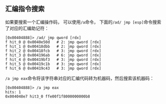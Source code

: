 ## 汇编指令搜索

如果要搜索一个汇编操作码， 可以使用`/a`命令， 下面的`/ad/ jmp [esp]`命令搜索了对应的汇编助记符：

```
[0x00404888]> /ad/ jmp qword [rdx]
f hit_0 @ 0x0040e50d   # 2: jmp qword [rdx]
f hit_1 @ 0x00418dbb   # 2: jmp qword [rdx]
f hit_2 @ 0x00418fcb   # 3: jmp qword [rdx]
f hit_3 @ 0x004196ab   # 6: jmp qword [rdx]
f hit_4 @ 0x00419bf3   # 3: jmp qword [rdx]
f hit_5 @ 0x00419c1b   # 3: jmp qword [rdx]
f hit_6 @ 0x00419c43   # 3: jmp qword [rdx]
```

`/a jmp eax`命令将该字符串对应的汇编代码转为机器码，然后搜索该机器码：
```
[0x00404888]> /a jmp eax
hits: 1
0x004048e7 hit3_0 ffe00f1f8000000000b8
```
